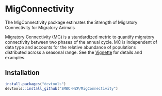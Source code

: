# MigConnectivity
The MigConnectivity package estimates the Strength of Migratory Connectivity for Migratory Animals

Migratory Connectivity (MC) is a standardized metric to quantify migratory connectivity between two phases 
of the annual cycle. MC is independent of data type and accounts for the relative abundance of 
populations distributed across a seasonal range. See the [Vignette](https://github.com/SMBC-NZP/MigConnectivity/blob/master/vignettes/MigConnectivity.pdf')  for details and examples.

## Installation

```r
install.packages("devtools")
devtools::install_github("SMBC-NZP/MigConnectivity")
```
